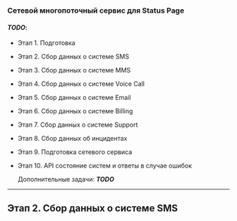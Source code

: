 ### Сетевой многопоточный сервис для Status Page

#### *TODO*:

- Этап 1. Подготовка

- Этап 2. Сбор данных о системе SMS

- Этап 3. Сбор данных о системе MMS

- Этап 4. Сбор данных о системе Voice Call

- Этап 5. Сбор данных о системе Email

- Этап 6. Сбор данных о системе Billing

- Этап 7. Сбор данных о системе Support

- Этап 8. Сбор данных об инцидентах

- Этап 9. Подготовка сетевого сервиса

- Этап 10. API состояние систем и ответы в случае ошибок

  Дополнительные задачи: ***TODO***

------

## Этап 2. Сбор данных о системе SMS

